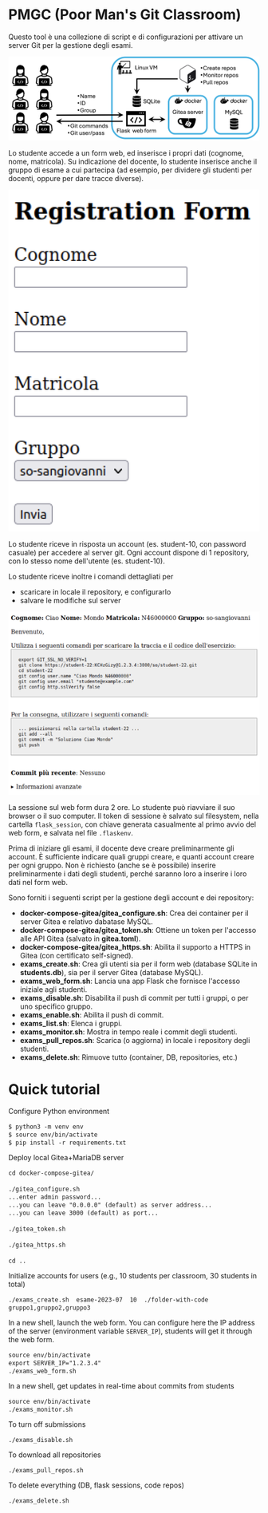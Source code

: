 # PMGC (Poor Man's Git Classroom)

Questo tool è una collezione di script e di configurazioni per attivare un server Git per la gestione degli esami.

![Overview](/images/overview.png)


Lo studente accede a un form web, ed inserisce i propri dati (cognome, nome, matricola). Su indicazione del docente, lo studente inserisce anche il gruppo di esame a cui partecipa (ad esempio, per dividere gli studenti per docenti, oppure per dare tracce diverse).

![Demo form](/images/demo-form.png)



Lo studente riceve in risposta un account (es. student-10, con password casuale) per accedere al server git. Ogni account dispone di 1 repository, con lo stesso nome dell'utente (es. student-10).

Lo studente riceve inoltre i comandi dettagliati per
- scaricare in locale il repository, e configurarlo
- salvare le modifiche sul server

![Demo git](/images/demo-git.png)


La sessione sul web form dura 2 ore. Lo studente può riavviare il suo browser o il suo computer. Il token di sessione è salvato sul filesystem, nella cartella `flask_session`, con chiave generata casualmente al primo avvio del web form, e salvata nel file `.flaskenv`.

Prima di iniziare gli esami, il docente deve creare preliminarmente gli account. È sufficiente indicare quali gruppi creare, e quanti account creare per ogni gruppo. Non è richiesto (anche se è possibile) inserire preliminarmente i dati degli studenti, perché saranno loro a inserire i loro dati nel form web. 

Sono forniti i seguenti script per la gestione degli account e dei repository:
- **docker-compose-gitea/gitea_configure.sh**: Crea dei container per il server Gitea e relativo dabatase MySQL.
- **docker-compose-gitea/gitea_token.sh**: Ottiene un token per l'accesso alle API Gitea (salvato in **gitea.toml**).
- **docker-compose-gitea/gitea_https.sh**: Abilita il supporto a HTTPS in Gitea (con certificato self-signed).
- **exams_create.sh**: Crea gli utenti sia per il form web (database SQLite in **students.db**), sia per il server Gitea (database MySQL).
- **exams_web_form.sh**: Lancia una app Flask che fornisce l'accesso iniziale agli studenti.
- **exams_disable.sh**: Disabilita il push di commit per tutti i gruppi, o per uno specifico gruppo.
- **exams_enable.sh**: Abilita il push di commit.
- **exams_list.sh**: Elenca i gruppi.
- **exams_monitor.sh**: Mostra in tempo reale i commit degli studenti.
- **exams_pull_repos.sh**: Scarica (o aggiorna) in locale i repository degli studenti.
- **exams_delete.sh**: Rimuove tutto (container, DB, repositories, etc.)


# Quick tutorial

Configure Python environment

```
$ python3 -m venv env
$ source env/bin/activate
$ pip install -r requirements.txt
```


Deploy local Gitea+MariaDB server

```
cd docker-compose-gitea/

./gitea_configure.sh
...enter admin password...
...you can leave "0.0.0.0" (default) as server address...
...you can leave 3000 (default) as port...

./gitea_token.sh

./gitea_https.sh

cd ..
```



Initialize accounts for users (e.g., 10 students per classroom, 30 students in total)
```
./exams_create.sh  esame-2023-07  10  ./folder-with-code  gruppo1,gruppo2,gruppo3
```

In a new shell, launch the web form. You can configure here the IP address of the server (environment variable `SERVER_IP`), students will get it through the web form.
```
source env/bin/activate
export SERVER_IP="1.2.3.4"
./exams_web_form.sh
```

In a new shell, get updates in real-time about commits from students
```
source env/bin/activate
./exams_monitor.sh
```

To turn off submissions
```
./exams_disable.sh
```

To download all repositories
```
./exams_pull_repos.sh
```


To delete everything (DB, flask sessions, code repos)
```
./exams_delete.sh
```




